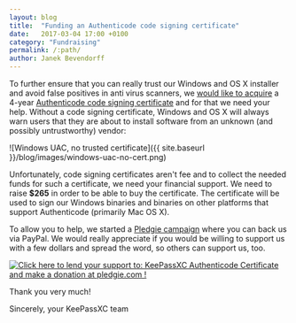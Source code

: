 ```yaml
---
layout: blog
title:  "Funding an Authenticode code signing certificate"
date:   2017-03-04 17:00 +0100
category: "Fundraising"
permalink: /:path/
author: Janek Bevendorff
---
```


To further ensure that you can really trust our Windows and OS X installer and avoid false positives in anti virus scanners,
we [would like to acquire](https://github.com/keepassxreboot/keepassxc/issues/372) a 4-year
[Authenticode code signing certificate](https://msdn.microsoft.com/en-us/library/ms537359(v=vs.85).aspx)
and for that we need your help.
Without a code signing certificate, Windows and OS X will always warn users that they are about to install software from
an unknown (and possibly untrustworthy) vendor:

![Windows UAC, no trusted certificate]({{ site.baseurl }}/blog/images/windows-uac-no-cert.png)

Unfortunately, code signing certificates aren't fee and to collect the needed funds for such a certificate, we need
your financial support. We need to raise **$265** in order to be able to buy the certificate. The certificate
will be used to sign our Windows binaries and binaries on other platforms that support Authenticode (primarily Mac OS X).

To allow you to help, we started a [Pledgie campaign](https://pledgie.com/campaigns/33487) where you can back us via PayPal.
We would really appreciate if you would be willing to support us with a few dollars and spread the word, so others
can support us, too.

<a href="https://pledgie.com/campaigns/33487">
<img alt="Click here to lend your support to: KeePassXC Authenticode Certificate and make a donation at pledgie.com !"
src="https://pledgie.com/campaigns/33487.png?skin_name=chrome"></a>

Thank you very much!

Sincerely, your KeePassXC team

